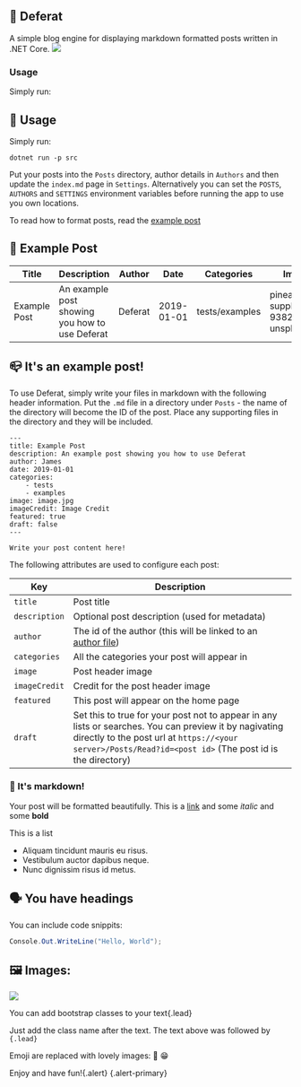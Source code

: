 ## 🚀 Deferat
A simple blog engine for displaying markdown formatted posts written in .NET Core.
![](https://github.com/euronay/deferat/workflows/Build/badge.svg)

### Usage

Simply run:
## 📘 Usage
Simply run:

```
dotnet run -p src
```

Put your posts into the `Posts` directory, author details in `Authors` and then update the `index.md` page in `Settings`. Alternatively you can set the `POSTS`, `AUTHORS` and `SETTINGS` environment variables before running the app to use you own locations.

To read how to format posts, read the [example post](/Posts/example-post/index.md)
## 🚩 Example Post
| Title        | Description                                    | Author  | Date       | Categories     | Image                                  | ImageCredit                               | Featured | Draft |
|--------------|------------------------------------------------|---------|------------|----------------|----------------------------------------|-------------------------------------------|----------|-------|
| Example Post | An example post showing you how to use Deferat | Deferat | 2019-01-01 | tests/examples | pineapple-supply-co-93822-unsplash.jpg | Photo by Pineapple Supply Co. on Unsplash | true     | false |

## 📪 It's an example post!

To use Deferat, simply write your files in markdown with the following header information. Put the `.md` file in a directory under `Posts` - the name of the directory will become the ID of the post. Place any supporting files in the directory and they will be included.

```
---
title: Example Post
description: An example post showing you how to use Deferat
author: James
date: 2019-01-01
categories: 
    - tests
    - examples
image: image.jpg
imageCredit: Image Credit
featured: true
draft: false
---

Write your post content here!
```

The following attributes are used to configure each post:

| Key | Description |
| --- | --- |
| `title` | Post title |
| `description` | Optional post description (used for metadata) |
| `author` | The id of the author (this will be linked to an [author file](Authors)) |
| `categories` | All the categories your post will appear in |
| `image` | Post header image |
| `imageCredit` | Credit for the post header image |
| `featured` | This post will appear on the home page |
| `draft` | Set this to true for your post not to appear in any lists or searches. You can preview it by nagivating directly to the post url at `https://<your server>/Posts/Read?id=<post id>` (The post id is the directory)|


### 🚩 It's markdown! ###

Your post will be formatted beautifully. This is a [link](#)</a> and some *italic* and some **bold**

This is a list
- Aliquam tincidunt mauris eu risus.
- Vestibulum auctor dapibus neque.
- Nunc dignissim risus id metus.

## 🗣️ You have headings ##

You can include code snippits:

```c#
Console.Out.WriteLine("Hello, World");
```

## 🖼️ Images:

![](pineapple-supply-co-93822-unsplash.jpg)

You can add bootstrap classes to your text{.lead}

Just add the class name after the text. The text above was followed by `{.lead}`

Emoji are replaced with lovely images: 🍒 😁


Enjoy and have fun!{.alert} {.alert-primary}  